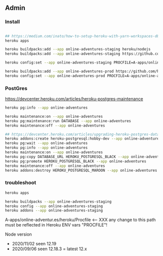 

## Admin

### Install

```bash

## https://medium.com/inato/how-to-setup-heroku-with-yarn-workspaces-d8eac0db0256
heroku apps

heroku buildpacks:add --app online-adventures-staging heroku/nodejs
heroku buildpacks:add --app online-adventures-staging https://github.com/heroku/heroku-buildpack-multi-procfile

heroku config:set --app online-adventures-staging PROCFILE=A-apps/online-adventur.es/heroku/Procfile

heroku buildpacks:add --app online-adventures-prod https://github.com/heroku/heroku-buildpack-multi-procfile
heroku config:set --app online-adventures-prod PROCFILE=A-apps/online-adventur.es/heroku/Procfile

```

### PostGres
https://devcenter.heroku.com/articles/heroku-postgres-maintenance

```bash
heroku pg:info --app online-adventures

heroku maintenance:on --app online-adventures
heroku pg:maintenance:run DATABASE --app online-adventures
heroku maintenance:off --app online-adventures

## https://devcenter.heroku.com/articles/upgrading-heroku-postgres-databases
heroku addons:create heroku-postgresql:hobby-dev --app online-adventures
heroku pg:wait --app online-adventures
heroku pg:info --app online-adventures
heroku maintenance:on --app online-adventures
heroku pg:copy DATABASE_URL HEROKU_POSTGRESQL_BLACK --app online-adventures
heroku pg:promote HEROKU_POSTGRESQL_BLACK --app online-adventures
heroku maintenance:off --app online-adventures
heroku addons:destroy HEROKU_POSTGRESQL_MAROON --app online-adventures
```

### troubleshoot

```bash
heroku apps

heroku buildpacks --app online-adventures-staging
heroku config --app online-adventures-staging
heroku addons --app online-adventures-staging

```

A-apps/online-adventur.es/heroku/Procfile <-- XXX any change to this path must be reflected in Heroku ENV vars "PROCFILE"!

Node version
- 2020/11/02 seen 12.19
- 2020/09/06 seen 12.18.3 = latest 12.x
